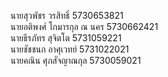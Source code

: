นายสุวพัชร	วรสิทธิ์        5730653821  
นายอติพงศ์	โกมารกุล ณ นคร  5730662421  
นายธีรภัทร	สุจิตโต	        5731059221  
นายชัชชนก	อาศุเวทย์	    5731022021  
นายคณิน	ศุภสัจญาณกุล        5730059021  
